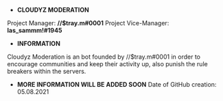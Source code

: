 - **CLOUDYZ MODERATION**

Project Manager: **//$tray.m#0001**
Project Vice-Manager: **las_sammm!#1945**

- **INFORMATION**

Cloudyz Moderation is an bot founded by //$tray.m#0001 in order to encourage communities and keep their activity up, also punish the rule breakers within the servers.

- **MORE INFORMATION WILL BE ADDED SOON**
Date of GitHub creation: 05.08.2021
